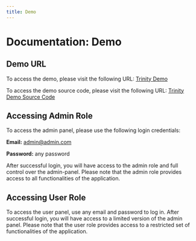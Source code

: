 ```yaml
---
title: Demo
---
```


# Documentation: Demo

## Demo URL

To access the demo, please visit the following URL: [Trinity Demo](https://trinity-demo.abanoubnassem.com/admin/)

To access the demo source code, please visit the following URL: [Trinity Demo Source Code](https://github.com/AbanoubNassem/TrinityDemo)

## Accessing Admin Role

To access the admin panel, please use the following login credentials:

**Email:** admin@admin.com

**Password:** any password

After successful login, you will have access to the admin role and full control over the admin-panel. Please note that the admin role provides access to all functionalities of the application.

## Accessing User Role

To access the user panel, use any email and password to log in. After successful login, you will have access to a limited version of the admin panel. Please note that the user role provides access to a restricted set of functionalities of the application.